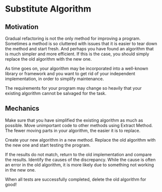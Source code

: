 # Substitute Algorithm

## Motivation

Gradual refactoring is not the only method for improving a program. Sometimes a method is so cluttered with issues that it is easier to tear down the method and start fresh. And perhaps you have found an algorithm that is much simpler and more efficient. If this is the case, you should simply replace the old algorithm with the new one.

As time goes on, your algorithm may be incorporated into a well-known library or framework and you want to get rid of your independent implementation, in order to simplify maintenance.

The requirements for your program may change so heavily that your existing algorithm cannot be salvaged for the task.

## Mechanics

Make sure that you have simplified the existing algorithm as much as possible. Move unimportant code to other methods using Extract Method. The fewer moving parts in your algorithm, the easier it is to replace.

Create your new algorithm in a new method. Replace the old algorithm with the new one and start testing the program.

If the results do not match, return to the old implementation and compare the results. Identify the causes of the discrepancy. While the cause is often an error in the old algorithm, it is more likely due to something not working in the new one.

When all tests are successfully completed, delete the old algorithm for good!
